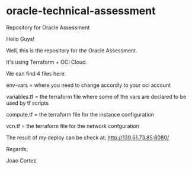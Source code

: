 # oracle-technical-assessment
Repository for Oracle Assessment

Hello Guys!

Well, this is the repository for the Oracle Assessment.

It's using Terraform + OCI Cloud.

We can find 4 files here:

env-vars = where you need to change accordly to your oci account

variables.tf = the terraform file where some of the vars are declared to be used by tf scripts

compute.tf = the terraform file for the instance configuration

vcn.tf = the terraform file for the network confguration

The result of my deploy can be check at: http://130.61.73.85:8080/

Regards,

Joao Cortez.
